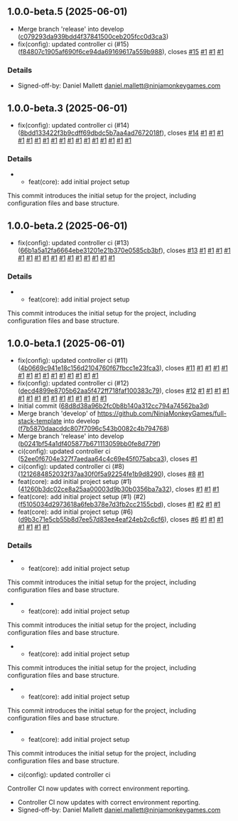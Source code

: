 ## 1.0.0-beta.5 (2025-06-01)

* Merge branch 'release' into develop ([c079293da939bdd4f37841500ceb205fcc0d3ca3](https://github.com/NinjaMonkeyGames/full-stack-template/commit/c079293da939bdd4f37841500ceb205fcc0d3ca3))
* fix(config): updated controller ci (#15) ([f84807c1905af690f6ce94da69169617a559b988](https://github.com/NinjaMonkeyGames/full-stack-template/commit/f84807c1905af690f6ce94da69169617a559b988)), closes [#15](https://github.com/NinjaMonkeyGames/full-stack-template/issues/15) [#1](https://github.com/NinjaMonkeyGames/full-stack-template/issues/1) [#1](https://github.com/NinjaMonkeyGames/full-stack-template/issues/1) [#1](https://github.com/NinjaMonkeyGames/full-stack-template/issues/1)


### Details

* Signed-off-by: Daniel Mallett <daniel.mallett@ninjamonkeygames.com>

## 1.0.0-beta.3 (2025-06-01)

* fix(config): updated controller ci (#14) ([8bdd133422f3b9cdff69dbdc5b7aa4ad7672018f](https://github.com/NinjaMonkeyGames/full-stack-template/commit/8bdd133422f3b9cdff69dbdc5b7aa4ad7672018f)), closes [#14](https://github.com/NinjaMonkeyGames/full-stack-template/issues/14) [#1](https://github.com/NinjaMonkeyGames/full-stack-template/issues/1) [#1](https://github.com/NinjaMonkeyGames/full-stack-template/issues/1) [#1](https://github.com/NinjaMonkeyGames/full-stack-template/issues/1) [#1](https://github.com/NinjaMonkeyGames/full-stack-template/issues/1) [#1](https://github.com/NinjaMonkeyGames/full-stack-template/issues/1) [#1](https://github.com/NinjaMonkeyGames/full-stack-template/issues/1) [#1](https://github.com/NinjaMonkeyGames/full-stack-template/issues/1) [#1](https://github.com/NinjaMonkeyGames/full-stack-template/issues/1) [#1](https://github.com/NinjaMonkeyGames/full-stack-template/issues/1) [#1](https://github.com/NinjaMonkeyGames/full-stack-template/issues/1) [#1](https://github.com/NinjaMonkeyGames/full-stack-template/issues/1) [#1](https://github.com/NinjaMonkeyGames/full-stack-template/issues/1) [#1](https://github.com/NinjaMonkeyGames/full-stack-template/issues/1) [#1](https://github.com/NinjaMonkeyGames/full-stack-template/issues/1) [#1](https://github.com/NinjaMonkeyGames/full-stack-template/issues/1) [#1](https://github.com/NinjaMonkeyGames/full-stack-template/issues/1) [#1](https://github.com/NinjaMonkeyGames/full-stack-template/issues/1)


### Details

* * feat(core): add initial project setup

This commit introduces the initial setup for the project,
including configuration files and base structure.

## 1.0.0-beta.2 (2025-06-01)

* fix(config): updated controller ci (#13) ([66b1a5a12fa6664ebe31201e21b370e0585cb3bf](https://github.com/NinjaMonkeyGames/full-stack-template/commit/66b1a5a12fa6664ebe31201e21b370e0585cb3bf)), closes [#13](https://github.com/NinjaMonkeyGames/full-stack-template/issues/13) [#1](https://github.com/NinjaMonkeyGames/full-stack-template/issues/1) [#1](https://github.com/NinjaMonkeyGames/full-stack-template/issues/1) [#1](https://github.com/NinjaMonkeyGames/full-stack-template/issues/1) [#1](https://github.com/NinjaMonkeyGames/full-stack-template/issues/1) [#1](https://github.com/NinjaMonkeyGames/full-stack-template/issues/1) [#1](https://github.com/NinjaMonkeyGames/full-stack-template/issues/1) [#1](https://github.com/NinjaMonkeyGames/full-stack-template/issues/1) [#1](https://github.com/NinjaMonkeyGames/full-stack-template/issues/1) [#1](https://github.com/NinjaMonkeyGames/full-stack-template/issues/1) [#1](https://github.com/NinjaMonkeyGames/full-stack-template/issues/1) [#1](https://github.com/NinjaMonkeyGames/full-stack-template/issues/1) [#1](https://github.com/NinjaMonkeyGames/full-stack-template/issues/1) [#1](https://github.com/NinjaMonkeyGames/full-stack-template/issues/1) [#1](https://github.com/NinjaMonkeyGames/full-stack-template/issues/1) [#1](https://github.com/NinjaMonkeyGames/full-stack-template/issues/1) [#1](https://github.com/NinjaMonkeyGames/full-stack-template/issues/1)


### Details

* * feat(core): add initial project setup

This commit introduces the initial setup for the project,
including configuration files and base structure.

## 1.0.0-beta.1 (2025-06-01)

* fix(config): updated controller ci (#11) ([4b0669c941e18c156d2104760f67fbcc1e23fca3](https://github.com/NinjaMonkeyGames/full-stack-template/commit/4b0669c941e18c156d2104760f67fbcc1e23fca3)), closes [#11](https://github.com/NinjaMonkeyGames/full-stack-template/issues/11) [#1](https://github.com/NinjaMonkeyGames/full-stack-template/issues/1) [#1](https://github.com/NinjaMonkeyGames/full-stack-template/issues/1) [#1](https://github.com/NinjaMonkeyGames/full-stack-template/issues/1) [#1](https://github.com/NinjaMonkeyGames/full-stack-template/issues/1) [#1](https://github.com/NinjaMonkeyGames/full-stack-template/issues/1) [#1](https://github.com/NinjaMonkeyGames/full-stack-template/issues/1) [#1](https://github.com/NinjaMonkeyGames/full-stack-template/issues/1) [#1](https://github.com/NinjaMonkeyGames/full-stack-template/issues/1) [#1](https://github.com/NinjaMonkeyGames/full-stack-template/issues/1) [#1](https://github.com/NinjaMonkeyGames/full-stack-template/issues/1) [#1](https://github.com/NinjaMonkeyGames/full-stack-template/issues/1) [#1](https://github.com/NinjaMonkeyGames/full-stack-template/issues/1) [#1](https://github.com/NinjaMonkeyGames/full-stack-template/issues/1) [#1](https://github.com/NinjaMonkeyGames/full-stack-template/issues/1)
* fix(config): updated controller ci (#12) ([decd4899e8705b62aa5f472ff718faf100383c79](https://github.com/NinjaMonkeyGames/full-stack-template/commit/decd4899e8705b62aa5f472ff718faf100383c79)), closes [#12](https://github.com/NinjaMonkeyGames/full-stack-template/issues/12) [#1](https://github.com/NinjaMonkeyGames/full-stack-template/issues/1) [#1](https://github.com/NinjaMonkeyGames/full-stack-template/issues/1) [#1](https://github.com/NinjaMonkeyGames/full-stack-template/issues/1) [#1](https://github.com/NinjaMonkeyGames/full-stack-template/issues/1) [#1](https://github.com/NinjaMonkeyGames/full-stack-template/issues/1) [#1](https://github.com/NinjaMonkeyGames/full-stack-template/issues/1) [#1](https://github.com/NinjaMonkeyGames/full-stack-template/issues/1) [#1](https://github.com/NinjaMonkeyGames/full-stack-template/issues/1) [#1](https://github.com/NinjaMonkeyGames/full-stack-template/issues/1) [#1](https://github.com/NinjaMonkeyGames/full-stack-template/issues/1) [#1](https://github.com/NinjaMonkeyGames/full-stack-template/issues/1) [#1](https://github.com/NinjaMonkeyGames/full-stack-template/issues/1) [#1](https://github.com/NinjaMonkeyGames/full-stack-template/issues/1) [#1](https://github.com/NinjaMonkeyGames/full-stack-template/issues/1) [#1](https://github.com/NinjaMonkeyGames/full-stack-template/issues/1)
* Initial commit ([68d8d38a96b2fc0b8b140a312cc794a74562ba3d](https://github.com/NinjaMonkeyGames/full-stack-template/commit/68d8d38a96b2fc0b8b140a312cc794a74562ba3d))
* Merge branch 'develop' of https://github.com/NinjaMonkeyGames/full-stack-template into develop ([f7b5870daacddc807f7096c543b0082c4b794768](https://github.com/NinjaMonkeyGames/full-stack-template/commit/f7b5870daacddc807f7096c543b0082c4b794768))
* Merge branch 'release' into develop ([b0241bf54a1df405877b671113059bb0fe8d779f](https://github.com/NinjaMonkeyGames/full-stack-template/commit/b0241bf54a1df405877b671113059bb0fe8d779f))
* ci(config): updated controller ci ([52ee0f6704e327f7aedaa64c4c69e45f075abca3](https://github.com/NinjaMonkeyGames/full-stack-template/commit/52ee0f6704e327f7aedaa64c4c69e45f075abca3)), closes [#1](https://github.com/NinjaMonkeyGames/full-stack-template/issues/1)
* ci(config): updated controller ci (#8) ([1212684852032f37aa30f0f5a92254fe1b9d8290](https://github.com/NinjaMonkeyGames/full-stack-template/commit/1212684852032f37aa30f0f5a92254fe1b9d8290)), closes [#8](https://github.com/NinjaMonkeyGames/full-stack-template/issues/8) [#1](https://github.com/NinjaMonkeyGames/full-stack-template/issues/1)
* feat(core): add initial project setup (#1) ([41260b3dc02ce8a25aa00003d9b30b0356ba7a32](https://github.com/NinjaMonkeyGames/full-stack-template/commit/41260b3dc02ce8a25aa00003d9b30b0356ba7a32)), closes [#1](https://github.com/NinjaMonkeyGames/full-stack-template/issues/1) [#1](https://github.com/NinjaMonkeyGames/full-stack-template/issues/1) [#1](https://github.com/NinjaMonkeyGames/full-stack-template/issues/1)
* feat(core): add initial project setup (#1) (#2) ([f5105034d2973618a6feb378e7d3fb2cc2155cbd](https://github.com/NinjaMonkeyGames/full-stack-template/commit/f5105034d2973618a6feb378e7d3fb2cc2155cbd)), closes [#1](https://github.com/NinjaMonkeyGames/full-stack-template/issues/1) [#2](https://github.com/NinjaMonkeyGames/full-stack-template/issues/2) [#1](https://github.com/NinjaMonkeyGames/full-stack-template/issues/1) [#1](https://github.com/NinjaMonkeyGames/full-stack-template/issues/1)
* feat(core): add initial project setup (#6) ([d9b3c71e5cb55b8d7ee57d83ee4eaf24eb2c6cf6](https://github.com/NinjaMonkeyGames/full-stack-template/commit/d9b3c71e5cb55b8d7ee57d83ee4eaf24eb2c6cf6)), closes [#6](https://github.com/NinjaMonkeyGames/full-stack-template/issues/6) [#1](https://github.com/NinjaMonkeyGames/full-stack-template/issues/1) [#1](https://github.com/NinjaMonkeyGames/full-stack-template/issues/1) [#1](https://github.com/NinjaMonkeyGames/full-stack-template/issues/1) [#1](https://github.com/NinjaMonkeyGames/full-stack-template/issues/1) [#1](https://github.com/NinjaMonkeyGames/full-stack-template/issues/1) [#1](https://github.com/NinjaMonkeyGames/full-stack-template/issues/1) [#1](https://github.com/NinjaMonkeyGames/full-stack-template/issues/1)


### Details

* * feat(core): add initial project setup

This commit introduces the initial setup for the project,
including configuration files and base structure.
* * feat(core): add initial project setup

This commit introduces the initial setup for the project,
including configuration files and base structure.
* * feat(core): add initial project setup

This commit introduces the initial setup for the project,
including configuration files and base structure.
* * feat(core): add initial project setup

This commit introduces the initial setup for the project,
including configuration files and base structure.
* * feat(core): add initial project setup

This commit introduces the initial setup for the project,
including configuration files and base structure.
* ci(config): updated controller ci

Controller CI now updates with correct environment reporting.
* Controller CI now updates with correct environment reporting.
* Signed-off-by: Daniel Mallett <daniel.mallett@ninjamonkeygames.com>
